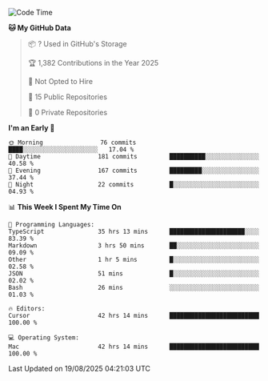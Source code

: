 <!--START_SECTION:waka-->
![Code Time](http://img.shields.io/badge/Code%20Time-7%2C613%20hrs%208%20mins-blue)

**🐱 My GitHub Data** 

> 📦 ? Used in GitHub's Storage 
 > 
> 🏆 1,382 Contributions in the Year 2025
 > 
> 🚫 Not Opted to Hire
 > 
> 📜 15 Public Repositories 
 > 
> 🔑 0 Private Repositories 
 > 
**I'm an Early 🐤** 

```text
🌞 Morning                76 commits          ████░░░░░░░░░░░░░░░░░░░░░   17.04 % 
🌆 Daytime                181 commits         ██████████░░░░░░░░░░░░░░░   40.58 % 
🌃 Evening                167 commits         █████████░░░░░░░░░░░░░░░░   37.44 % 
🌙 Night                  22 commits          █░░░░░░░░░░░░░░░░░░░░░░░░   04.93 % 
```


📊 **This Week I Spent My Time On** 

```text
💬 Programming Languages: 
TypeScript               35 hrs 13 mins      █████████████████████░░░░   83.39 % 
Markdown                 3 hrs 50 mins       ██░░░░░░░░░░░░░░░░░░░░░░░   09.09 % 
Other                    1 hr 5 mins         █░░░░░░░░░░░░░░░░░░░░░░░░   02.58 % 
JSON                     51 mins             █░░░░░░░░░░░░░░░░░░░░░░░░   02.02 % 
Bash                     26 mins             ░░░░░░░░░░░░░░░░░░░░░░░░░   01.03 % 

🔥 Editors: 
Cursor                   42 hrs 14 mins      █████████████████████████   100.00 % 

💻 Operating System: 
Mac                      42 hrs 14 mins      █████████████████████████   100.00 % 
```


 Last Updated on 19/08/2025 04:21:03 UTC
<!--END_SECTION:waka-->

